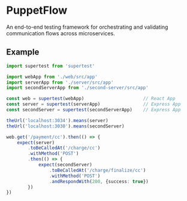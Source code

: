 # PuppetFlow
An end-to-end testing framework for orchestrating and validating communication flows across microservices.

## Example
```typescript
import supertest from 'supertest'

import webApp from './web/src/app'
import serverApp from './server/src/app'
import secondServerApp from './second-server/src/app'

const web = supertest(webApp)                      // React App
const server = supertest(serverApp)                // Express App
const secondServer = supertest(secondServerApp)    // Express App

theUrl('localhost:3034').means(server)
theUrl('localhost:3030').means(secondServer)

web.get('/payment/cc').then(() => { 
    expect(server)
        .toBeCalledAt('/charge/cc')
        .withMethod('POST')
        .then(() => {
            expect(secondServer)
                .toBeCalledAt('/charge/finalize/cc')
                .withMethod('POST')
                .andRespondWith(200, {success: true})
        })
})  
```